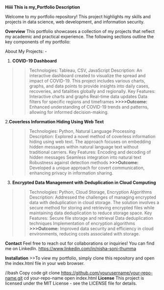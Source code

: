 **Hiiii This is my_Portfolio Description**


Welcome to my portfolio repository! This project highlights my skills and projects in data science, web development, and information security.

**Overview**
This portfolio showcases a collection of my projects that reflect my academic and practical experience. The following sections outline the key components of my portfolio:

About My Projects: -

1. **COVID-19 Dashboard**

>>Technologies: Tableau, CSV, JavaScript
>>Description: An interactive dashboard created to visualize the spread and impact of COVID-19. This project includes various charts, graphs, and data points to provide insights into daily cases, recoveries, and fatalities globally and regionally.
Key Features:
>Interactive charts and graphs
>Real-time data updates
>Data filters for specific regions and timeframes
**>>>>Outcome:** Enhanced understanding of COVID-19 trends and patterns, allowing for informed decision-making.

2.**Coverless Information Hiding Using Web Text**

>>Technologies: Python, Natural Language Processing
>>Description: Explored a novel method of coverless information hiding using web text. The approach focuses on embedding hidden messages within natural language text without traditional carriers.
>>Key Features:
>Encoding and decoding of hidden messages
>Seamless integration into natural text
>Robustness against detection methods
**>>>Outcome:** Developed a unique approach for covert communication, enhancing privacy in information sharing.

3. **Encrypted Data Management with Deduplication in Cloud Computing**

>>Technologies: Python, Cloud Storage, Encryption Algorithms
>>Description: Addressed the challenges of managing encrypted data with deduplication in cloud storage. The solution involves a secure method for storing and retrieving encrypted files while maintaining data deduplication to reduce storage space.
>>Key Features:
>Secure file storage and retrieval
>Data deduplication techniques
>Implementation of encryption algorithms
**>>>Outcome:** Improved data security and efficiency in cloud environments, reducing costs associated with storage.

**Contact**
Feel free to reach out for collaborations or inquiries! You can find me on LinkedIn.
https://www.linkedin.com/in/nisha-soni-thumma

**Installation** >>To view my portfolio, simply clone this repository and open the index.html file in your web browser.

//bash
Copy code
git clone https://github.com/yourusername/your-repo-name.git
cd your-repo-name
open index.html
**License**
This project is licensed under the MIT License - see the LICENSE file for details.

